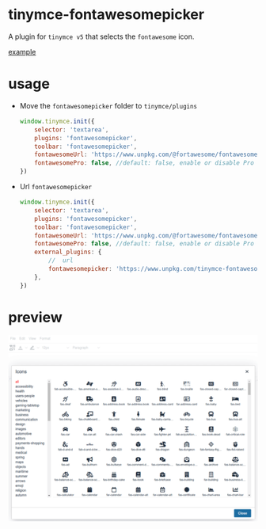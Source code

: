 # tinymce-fontawesomepicker
A plugin for `tinymce v5` that selects the `fontawesome` icon.

[example](http://gitpages.wo2.me/tinymce-fontawesomepicker/)


# usage
- Move the `fontawesomepicker` folder to `tinymce/plugins`
    ```js
    window.tinymce.init({
        selector: 'textarea',
        plugins: 'fontawesomepicker',
        toolbar: 'fontawesomepicker',
        fontawesomeUrl: 'https://www.unpkg.com/@fortawesome/fontawesome-free@5.14.0/css/all.min.css',
        fontawesomePro: false, //default: false, enable or disable Pro vs Free font  
    })
    ```

- Url `fontawesomepicker`
    ```js
    window.tinymce.init({
        selector: 'textarea',
        plugins: 'fontawesomepicker',
        toolbar: 'fontawesomepicker',
        fontawesomeUrl: 'https://www.unpkg.com/@fortawesome/fontawesome-free@5.14.0/css/all.min.css',
        fontawesomePro: false, //default: false, enable or disable Pro vs Free font  
        external_plugins: {
            //  url
            fontawesomepicker: 'https://www.unpkg.com/tinymce-fontawesomepicker/fontawesomepicker/plugin.min.js'
        },
    })
    ```


# preview
![icons](icons.png)


